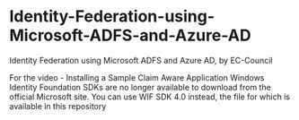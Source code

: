 # Identity-Federation-using-Microsoft-ADFS-and-Azure-AD
Identity Federation using Microsoft ADFS and Azure AD, by EC-Council

For the video - Installing a Sample Claim Aware Application
Windows Identity Foundation SDKs are no longer available to download from the official Microsoft site. You can use WIF SDK 4.0 instead, the file for which is available in this repository
